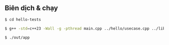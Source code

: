 ## Biên dịch & chạy
```Bash
$ cd hello-tests
```

```Bash
$ g++ -std=c++23 -Wall -g -pthread main.cpp ../hello/usecase.cpp ../lib/*.cpp -lgtest_main -lgtest -lpthread -o ./out/app
```

```Bash
$ ./out/app
```